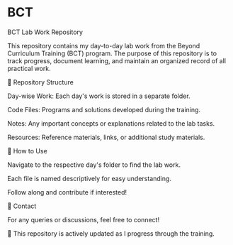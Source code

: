 # BCT
BCT Lab Work Repository

This repository contains my day-to-day lab work from the Beyond Curriculum Training (BCT) program. The purpose of this repository is to track progress, document learning, and maintain an organized record of all practical work.

📌 Repository Structure

Day-wise Work: Each day's work is stored in a separate folder.

Code Files: Programs and solutions developed during the training.

Notes: Any important concepts or explanations related to the lab tasks.

Resources: Reference materials, links, or additional study materials.

🚀 How to Use

Navigate to the respective day's folder to find the lab work.

Each file is named descriptively for easy understanding.

Follow along and contribute if interested!

🔗 Contact

For any queries or discussions, feel free to connect!

📌 This repository is actively updated as I progress through the training.
